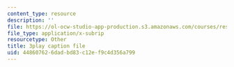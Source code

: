 ```yaml
---
content_type: resource
description: ''
file: https://ol-ocw-studio-app-production.s3.amazonaws.com/courses/res-10-001-making-science-and-engineering-pictures-a-practical-guide-to-presenting-your-work-spring-2016/448607626dadbd83c12ef9c4d356a799_fdJ7hBBivQc.srt
file_type: application/x-subrip
resourcetype: Other
title: 3play caption file
uid: 44860762-6dad-bd83-c12e-f9c4d356a799
---
```

